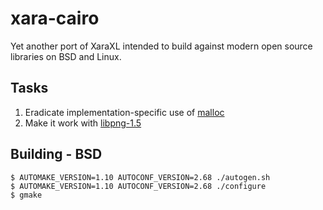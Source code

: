 xara-cairo
==========

Yet another port of XaraXL intended to build against modern open source libraries on BSD and Linux.

Tasks
-----

1. Eradicate implementation-specific use of [malloc]
2. Make it work with [libpng-1.5]

Building - BSD
--------------

    $ AUTOMAKE_VERSION=1.10 AUTOCONF_VERSION=2.68 ./autogen.sh 
    $ AUTOMAKE_VERSION=1.10 AUTOCONF_VERSION=2.68 ./configure
    $ gmake

[libpng-1.5]: http://www.libpng.org/pub/png/libpng-manual.txt
[malloc]: http://stackoverflow.com/questions/3886539/how-to-find-how-much-space-is-allocated-by-a-call-to-malloc
[pngexample]: http://svn.ghostscript.com/ghostscript/tags/libpng-1.2.8/example.c
[_GSocket_conflict]: http://lists.freebsd.org/pipermail/freebsd-gnome/2009-December/023562.html
